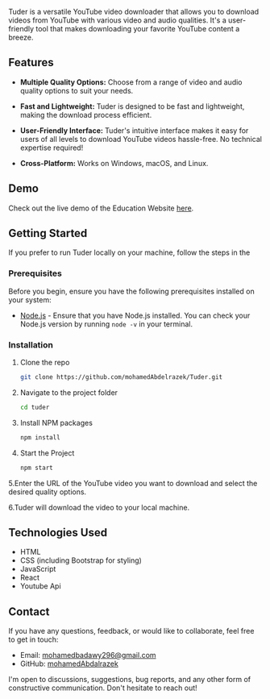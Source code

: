 Tuder is a versatile YouTube video downloader that allows you to download videos from YouTube with various video and audio qualities. It's a user-friendly tool that makes downloading your favorite YouTube content a breeze.


## Features

- **Multiple Quality Options:** Choose from a range of video and audio quality options to suit your needs.
- **Fast and Lightweight:** Tuder is designed to be fast and lightweight, making the download process efficient.
- **User-Friendly Interface:** Tuder's intuitive interface makes it easy for users of all levels to download YouTube videos hassle-free. No technical expertise required!

- **Cross-Platform:** Works on Windows, macOS, and Linux.

## Demo

Check out the live demo of the Education Website [here](https://mohamedabdalrazek.github.io/Education/).


## Getting Started

If you prefer to run Tuder locally on your machine, follow the steps in the

### Prerequisites

Before you begin, ensure you have the following prerequisites installed on your system:

- [Node.js](https://nodejs.org/) - Ensure that you have Node.js installed. You can check your Node.js version by running `node -v` in your terminal.

### Installation

1. Clone the repo
   ```sh
   git clone https://github.com/mohamedAbdelrazek/Tuder.git
   ```
2. Navigate to the project folder
   ```sh
   cd tuder
   ```
3. Install NPM packages
   ```sh
   npm install
   ```
4. Start the Project
   ```js
   npm start
   ```
5.Enter the URL of the YouTube video you want to download and select the desired quality options.

6.Tuder will download the video to your local machine.


## Technologies Used

- HTML
- CSS (including Bootstrap for styling)
- JavaScript
- React
- Youtube Api
  
## Contact

If you have any questions, feedback, or would like to collaborate, feel free to get in touch:

- Email: [mohamedbadawy296@gmail.com](mailto:mohamedbadawy296@gmail.com)
- GitHub: [mohamedAbdalrazek](https://github.com/mohamedAbdalrazek)

I'm open to discussions, suggestions, bug reports, and any other form of constructive communication. Don't hesitate to reach out!
